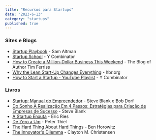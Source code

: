```yaml
---
title: "Recursos para Startups"
date: "2023-6-13"
category: "startups"
published: true
---
```


### Sites e Blogs

- [Startup Playbook](https://playbook.samaltman.com/) - Sam Altman
- [Startup School](https://www.startupschool.org/) - Y Combinator
- [How to Create a Million-Dollar Business This Weekend](https://tim.blog/2011/09/24/how-to-create-a-million-dollar-business-this-weekend-examples-appsumo-mint-chihuahuas/) - The Blog of Author Tim Ferriss
- [Why the Lean Start-Up Changes Everything](https://hbr.org/2013/05/why-the-lean-start-up-changes-everything) - hbr.org
- [How to Start a Startup - YouTube Playlist](https://youtube.com/playlist?list=PL5q_lef6zVkaTY_cT1k7qFNF2TidHCe-1) - Y Combinator

### Livros

- [Startup: Manual do Empreendedor](https://www.amazon.com.br/Startup-Manual-Empreendedor-Steve-Blank/dp/8535263611) - Steve Blank e Bob Dorf
- [Do Sonho À Realização Em 4 Passos: Estratégias para Criação de Empresas de Sucesso](https://www.amazon.com.br/Sonho-%C3%80-Realiza%C3%A7%C3%A3o-4-Passos/dp/8535265681) - Steve Blank
- [A Startup Enxuta](https://www.amazon.com.br/Startup-Enxuta-Eric-Ries/dp/8535238140) - Eric Ries
- [De Zero a Um](https://www.amazon.com.br/Zero-Um-Peter-Thiel/dp/8539006564) - Peter Thiel
- [The Hard Thing About Hard Things](https://www.amazon.com/Hard-Thing-About-Things-Building/dp/0062273205) - Ben Horowitz
- [The Innovator's Dilemma](https://www.amazon.com/Innovators-Dilemma-Revolutionary-Change-Business/dp/0062060244) - Clayton M. Christensen

